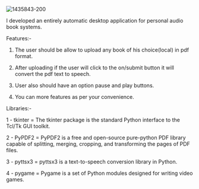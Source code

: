 ![1435843-200](https://user-images.githubusercontent.com/68140840/180727146-d087b743-6889-4fd4-b118-cd638c4d7b70.png)





I developed an entirely automatic desktop application for personal audio book systems.

Features:-

1. The user should be allow to upload any book of his choice(local) in pdf format.

2. After uploading if the user will click to the on/submit button it will convert the pdf text to
speech.

3. User also should have an option pause and play buttons.

4. You can more features as per your convenience.

Libraries:-

1 - tkinter = The tkinter package is the standard Python interface to the Tcl/Tk GUI toolkit.

2 - PyPDF2  = PyPDF2 is a free and open-source pure-python PDF library capable of splitting, merging, cropping, and transforming the pages of PDF files. 

3 - pyttsx3 = pyttsx3 is a text-to-speech conversion library in Python.

4 - pygame  = Pygame is a set of Python modules designed for writing video games.
